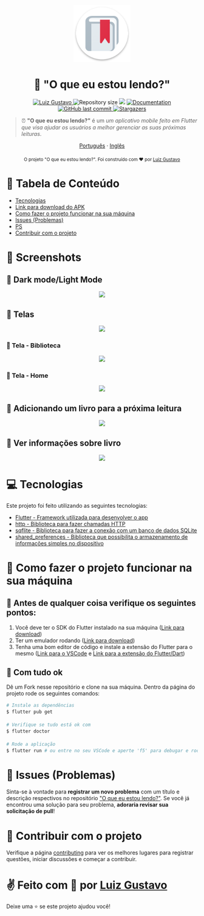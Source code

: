 <p align="center">
   <img src="./.github/logo.png" width="150"/>
</p>

<h1 align="center">  📖 "O que eu estou lendo?" </h1>

<p align="center">
	<a href="https://www.linkedin.com/in/luiz-gustavo-56146b1a5/">
      <img alt="Luiz Gustavo" src="https://img.shields.io/badge/-LuizGustavo-de2a42?style=flat&logo=Linkedin&logoColor=white" />
   </a>
  <img alt="Repository size" src="https://img.shields.io/github/repo-size/tonicprism/read-it-later?color=de2a42">

  <img src="https://img.shields.io/badge/version-1.0.0-de2a42.svg?cacheSeconds=2592000" />
  <a href="https://github.com/tonicprism/read-it-later/#readme">
    <img alt="Documentation" src="https://img.shields.io/badge/documentation-yes-de2a42.svg" target="_blank" />
  </a>
   <a href="https://github.com/tonicprism/read-it-later/commits/master">
      <img alt="GitHub last commit" src="https://img.shields.io/github/last-commit/tonicprism/read-it-later?color=de2a42">
  </a>
   <a href="https://github.com/tonicprism/read-it-later/stargazers">
      <img alt="Stargazers" src="https://img.shields.io/github/stars/tonicprism/read-it-later?color=de2a42&logo=github">
   </a>
</p>

> ⏰ **"O que eu estou lendo?"** é um _um aplicativo mobile feito em Flutter que visa ajudar os usuários a melhor gerenciar as suas próximas leituras_.

<p align="center">
    <a href="README-pt.md">Português</a>
    ·
    <a href="README.md">Inglês</a>
</p>

<div align="center">
  <sub>O projeto "O que eu estou lendo?". Foi construído com ❤︎ por
    <a href="https://github.com/tonicprism">Luiz Gustavo</a>
  </sub>
</div>

# :pushpin: Tabela de Conteúdo

- [Tecnologias](#computer-technologies)
- [Link para download do APK](https://drive.google.com/file/d/1VEETithFT4k1VkOJcsoiFQm3c3U3-1n0/view?usp=sharing)
- [Como fazer o projeto funcionar na sua máquina](#construction_worker-how-to-run)
- [Issues (Problemas)](#bug-issues)
- [PS](#monocle_face-ps)
- [Contribuir com o projeto](#tada-contributing)

# 📸 Screenshots

## 🔦 Dark mode/Light Mode

<p align="center">
   <img src="https://j.gifs.com/L7Q23g.gif" />
</p>

## 📱 Telas

<p align="center">
   <img src="https://j.gifs.com/zv1EMr.gif" />
</p>
 
### 📱 Tela - Biblioteca

<p align="center">
   <img src="https://j.gifs.com/5QmrOx.gif" />
</p>

### 📱 Tela - Home

<p align="center">
   <img src="https://j.gifs.com/xnYBRn.gif" />
</p>

## 🔖 Adicionando um livro para a próxima leitura

<p align="center">
   <img src="https://j.gifs.com/MwR2yQ.gif" />
</p>

## 📖 Ver informações sobre livro

<p align="center">
   <img src="https://j.gifs.com/oVM0wz.gif" />
</p>

# :computer: Tecnologias

Este projeto foi feito utilizando as seguintes tecnologias:

- [Flutter - Framework utilizada para desenvolver o app](https://flutter.dev/)
- [http - Biblioteca para fazer chamadas HTTP](https://pub.dev/packages/http)
- [sqflite - Biblioteca para fazer a conexão com um banco de dados SQLite](https://pub.dev/packages/sqflite)
- [shared_preferences - Biblioteca que possibilita o armazenamento de informações simples no dispositivo](https://pub.dev/packages/shared_preferences)

# :construction_worker: Como fazer o projeto funcionar na sua máquina

## 🚨 **Antes de qualquer coisa verifique os seguintes pontos**:

1. Você deve ter o SDK do Flutter instalado na sua máquina ([Link para download](https://flutter.dev/docs/get-started/install))
2. Ter um emulador rodando ([Link para download](https://developer.android.com/studio?gclsrc=ds&gclid=CK-xn7C5ye4CFYn0Hwod4MEJHg&gclsrc=ds))
3. Tenha uma bom editor de código e instale a extensão do Flutter para o mesmo ([Link para o VSCode](https://code.visualstudio.com/download) e [Link para a extensão do Flutter/Dart](https://flutter.dev/docs/development/tools/vs-code))

## 👷 Com tudo ok

Dê um Fork nesse repositório e clone na sua máquina. Dentro da página do projeto rode os seguintes comandos:

```sh
# Instale as dependências
$ flutter pub get

# Verifique se tudo está ok com
$ flutter doctor

# Rode a aplicação
$ flutter run # ou entre no seu VSCode e aperte 'f5' para debugar e rodar a sua aplicação ou 'ctrl + f5' para somente rodar. Para mais informações verifique no site oficial do flutter (flutter.io)
```

# :bug: Issues (Problemas)

Sinta-se à vontade para **registrar um novo problema** com um título e descrição respectivos no repositório ["O que eu estou lendo?"](https://github.com/tonicprism/read-it-later/issues). Se você já encontrou uma solução para seu problema, **adoraria revisar sua solicitação de pull**!

# :tada: Contribuir com o projeto

Verifique a página [contributing](./CONTRIBUTING.md) para ver os melhores lugares para registrar questões, iniciar discussões e começar a contribuir.

# ✌ Feito com 💙 por [Luiz Gustavo](https://github.com/tonicprism/)

Deixe uma ⭐️ se este projeto ajudou você!
